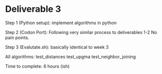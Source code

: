 # Deliverable 3


Step 1 (Python setup):
   implement algorithms in python

Step 2 (Codon Port):
   Following very similar process to deliverables 1-2
   No pain points.

Step 3 (Evalutate.sh):
   basically identical to week 3

All algorithms:
test_distances
test_upgma
test_neighbor_joining

Time to complete: 6 hours (ish)
